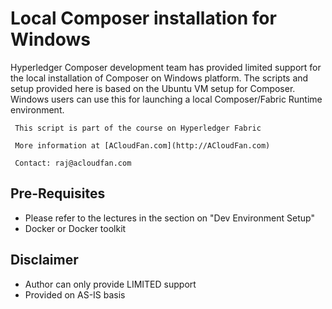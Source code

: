 
# Local Composer installation for Windows

Hyperledger Composer development team has provided limited support for the local installation of Composer on Windows platform. The scripts and setup provided here is based on the Ubuntu VM setup for Composer. Windows users can use this for launching a local Composer/Fabric Runtime environment.

     This script is part of the course on Hyperledger Fabric
     
     More information at [ACloudFan.com](http://ACloudFan.com)

     Contact: raj@acloudfan.com

## Pre-Requisites
* Please refer to the lectures in the section on "Dev Environment Setup"
* Docker or Docker toolkit



## Disclaimer 
* Author can only provide LIMITED support 
* Provided on AS-IS basis